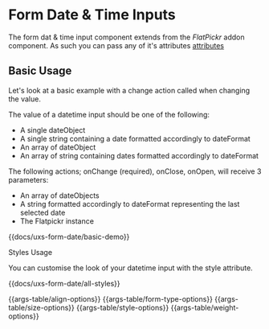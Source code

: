 # Form Date & Time Inputs

The form dat & time input component extends from the <em>FlatPickr</em> addon component. As such you can pass any of it's attributes [attributes](http://ember-flatpickr.shipshape.io/)

## Basic Usage

Let's look at a basic example with a change action called when changing the value.

The value of a datetime input should be one of the following:

-   A single dateObject
-   A single string containing a date formatted accordingly to dateFormat
-   An array of dateObject
-   An array of string containing dates formatted accordingly to dateFormat

The following actions; onChange (required), onClose, onOpen, will receive 3 parameters:

-   An array of dateObjects
-   A string formatted accordingly to dateFormat representing the last selected date
-   The Flatpickr instance

{{docs/uxs-form-date/basic-demo}}

Styles Usage

You can customise the look of your datetime input with the style attribute.

{{docs/uxs-form-date/all-styles}}

{{args-table/align-options}}
{{args-table/form-type-options}}
{{args-table/size-options}}
{{args-table/style-options}}
{{args-table/weight-options}}
